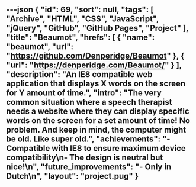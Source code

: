 ---json
{
  "id": 69,
  "sort": null,
  "tags": [
    "Archive",
    "HTML",
    "CSS",
    "JavaScript",
    "jQuery",
    "GitHub",
    "GitHub Pages",
    "Project"
  ],
  "title": "Beaumot",
  "hrefs": [
    {
      "name": "beaumot",
      "url": "https://github.com/Denperidge/Beaumot"
    },
    {
      "url": "https://denperidge.com/Beaumot/"
    }
  ],
  "description": "An IE8 compatible web application that displays X words on the screen for Y amount of time.",
  "intro": "The very common situation where a speech therapist needs a website where they can display specific words on the screen for a set amount of time! No problem. And keep in mind, the computer might be old. Like super old.",
  "achievements": "- Compatible with IE8 to ensure maximum device compatibility\n- The design is neutral but nice!\n",
  "future_improvements": "- Only in Dutch\n",
  "layout": "project.pug"
}
---
